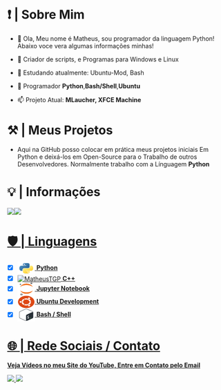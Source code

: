 # ❗ | Sobre Mim
  
- 👋 Ola, Meu nome é Matheus, sou programador da linguagem Python! Abaixo voce vera
algumas informações minhas!

- 👀 Criador de scripts, e Programas para Windows e Linux

- 📖 Estudando atualmente: Ubuntu-Mod, Bash

- 🐍 Programador **Python**,**Bash/Shell**,**Ubuntu**

- 📫 Projeto Atual: **MLaucher, XFCE Machine**

# ⚒️ | Meus Projetos
- Aqui na GitHub posso colocar em prática meus projetos iniciais
Em Python e deixá-los em Open-Source para o Trabalho de outros
Desenvolvedores. Normalmente trabalho com a Línguagem **Python**

# 💡 | Informações
<div>
  <a href="https://github.com/MatheusTGamerPro">
  <img height="140em" src="https://github-readme-stats.vercel.app/api?username=matheustgamerpro&show_icons=true&theme=dark&include_all_commits=true&count_private=true"/><img height="143em" src="https://github-readme-stats.vercel.app/api/top-langs/?username=matheustgamerpro&layout=compact&langs_count=7&theme=dark"/>
</div>
  
# 🛡️ | Linguagens
- [x] <img align="center" alt="MatheusTGP" height="30" width="40" src="https://raw.githubusercontent.com/devicons/devicon/master/icons/python/python-original.svg"> **Python**
- [x] <img align="center" alt="MatheusTGP" height="30" width="40" src="https://github.com/isocpp/logos/blob/master/cpp_logo.svg"> **C++**
- [x] <img align="center" alt="MatheusTGP" height="30" width="40" src="https://github.com/devicons/devicon/blob/2ae2a900d2f041da66e950e4d48052658d850630/icons/jupyter/jupyter-original.svg"> **Jupyter Notebook**
- [x] <img align="center" alt="MatheusTGP" height="30" width="40" src="https://github.com/devicons/devicon/blob/2ae2a900d2f041da66e950e4d48052658d850630/icons/ubuntu/ubuntu-plain.svg"> **Ubuntu Development**
- [x] <img align="center" alt="MatheusTGP" height="30" width="40" src="https://github.com/devicons/devicon/blob/2ae2a900d2f041da66e950e4d48052658d850630/icons/bash/bash-original.svg"> **Bash / Shell**

# 🌐 | Rede Sociais / Contato
**Veja Vídeos no meu Site do YouTube, Entre em Contato pelo Email**

<a href="https://www.youtube.com/c/MatheusTGamerPro%E3%83%84" target="_blank"><img src="https://img.shields.io/badge/YouTube-FF0000?style=for-the-badge&logo=youtube&logoColor=white" target="_blank"> <a href = "matheustgpcontato@gmail.com"><img src="https://img.shields.io/badge/-Gmail-%23333?style=for-the-badge&logo=gmail&logoColor=white" target="_blank"></a>
